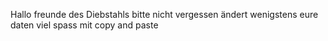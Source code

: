 Hallo freunde des Diebstahls
bitte nicht vergessen ändert wenigstens eure daten
viel spass mit copy and paste

